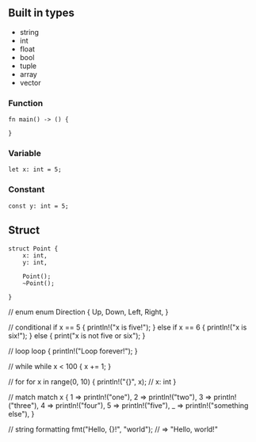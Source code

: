 ## Built in types
- string
- int
- float
- bool
- tuple
- array
- vector


### Function
```
fn main() -> () {

}
```

### Variable
```
let x: int = 5;
```

### Constant
```
const y: int = 5;
```

## Struct
```
struct Point {
    x: int,
    y: int,

    Point();
    ~Point();
    
}
```

// enum
enum Direction {
    Up,
    Down,
    Left,
    Right,
}

// conditional
if x == 5 {
    println!("x is five!");
} else if x == 6 {
    println!("x is six!");
} else {
    print("x is not five or six");
}

// loop
loop {
    println!("Loop forever!");
}

// while
while x < 100 {
    x += 1;
}

// for
for x in range(0, 10) {
    println!("{}", x); // x: int
}

// match
match x {
    1 => println!("one"),
    2 => println!("two"),
    3 => println!("three"),
    4 => println!("four"),
    5 => println!("five"),
    _ => println!("something else"),
}

// string formatting
fmt("Hello, {}!", "world"); // => "Hello, world!"